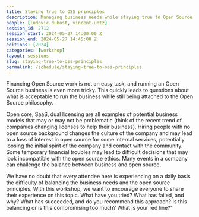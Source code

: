 ```yaml
---
title: Staying true to OSS principles
description: Managing business needs while staying true to Open Source principles
people: [ludovic-dubost, vincent-untz]
session_id: 2712
session_start: 2024-05-27 14:00:00 Z
session_end: 2024-05-27 14:45:00 Z
editions: [2024]
categories: [workshop]
layout: sessions
slug: staying-true-to-oss-principles
permalink: /schedule/staying-true-to-oss-principles
---
```


Financing Open Source work is not an easy task, and running an Open
Source business is even more tricky. This quickly leads to questions
about what is acceptable to run the business while still being
attached to the Open Source philosophy.

Open core, SaaS, dual licensing are all examples of potential business
models that may or may not be problematic (think of the recent trend
of companies changing licenses to help their business). Hiring people
with no open source background changes the culture of the company and
may lead to a loss of interest in open source for some internal
services, potentially loosing the initial spirit of the company and
contact with the community. Some temporary financial troubles may lead
to difficult decisions that may look incompatible with the open source
ethics. Many events in a company can challenge the balance between
business and open source.

We have no doubt that every attendee here is experiencing on a daily
basis the difficulty of balancing the business needs and the open
source principles. With this workshop, we want to encourage everyone
to share their experience on this topic. What have you tried? What has
failed, and why? What has succeeded, and do you recommend this
approach? Is this balancing or is this compromising too much? What is
your red line?"